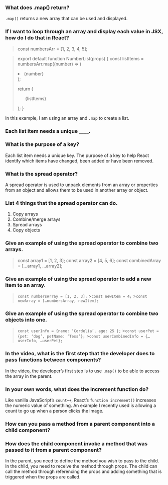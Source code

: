 ### What does .map() return?

`.map()` returns a new array that can be used and displayed.

### If I want to loop through an array and display each value in JSX, how do I do that in React?

> const numbersArr = [1, 2, 3, 4, 5];

> export default function NumberList(props) {
> const listItems = numbersArr.map((number) => (
>
> <li>{number}</li>
> );
>
> return (
>
>    <ul>{listItems}</ul> 
>   ); 
> }

In this example, I am using an array and `.map` to create a list.

### Each list item needs a unique \_\_\_\_.

### What is the purpose of a key?

Each list item needs a unique key. The purpose of a key to help React identify which items have changed, been added or have been removed.

### What is the spread operator?

A spread operator is used to unpack elements from an array or properties from an object and allows them to be used in another array or object.

### List 4 things that the spread operator can do.

1. Copy arrays
2. Combine/merge arrays
3. Spread arrays
4. Copy objects

### Give an example of using the spread operator to combine two arrays.

> const array1 = [1, 2, 3];
> const array2 = [4, 5, 6];
> const combinedArray = [...array1, ...array2];

### Give an example of using the spread operator to add a new item to an array.

> `const numbersArray = [1, 2, 3];` >`const newItem = 4;` >`const newArray = […numbersArray, newItem];`

### Give an example of using the spread operator to combine two objects into one.

> `const userInfo = {name: ‘Cordelia’, age: 25 };` >`const userPet = {pet: ‘dog’, petName: ‘Tess’};` >`const userCombinedInfo = {…userInfo, …userPet};`

### In the video, what is the first step that the developer does to pass functions between components?

In the video, the developer’s first step is to use `.map()` to be able to access the array in the parent.

### In your own words, what does the increment function do?

Like vanilla JavaScript’s `count++`, React’s `function increment()` increases the numeric value of something. An example I recently used is allowing a count to go up when a person clicks the image.

### How can you pass a method from a parent component into a child component?

### How does the child component invoke a method that was passed to it from a parent component?

In the parent, you need to define the method you wish to pass to the child. In the child, you need to receive the method through props. The child can call the method through referencing the props and adding something that is triggered when the props are called.
